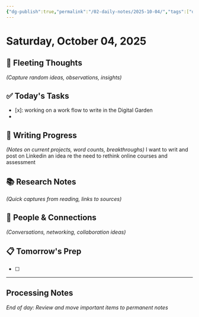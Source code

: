 ```yaml
---
{"dg-publish":true,"permalink":"/02-daily-notes/2025-10-04/","tags":["daily"],"created":"2025-10-04T11:21:37.398-04:00","updated":"2025-10-04T14:35:50.116-04:00"}
---
```



# Saturday, October 04, 2025

## 🧠 Fleeting Thoughts
*(Capture random ideas, observations, insights)*

## ✅ Today's Tasks
- [x]: working on a work flow to write in the Digital Garden
- 

## 📝 Writing Progress
*(Notes on current projects, word counts, breakthroughs)*
I want to writ and post on Linkedin an idea re the need to rethink online courses and assessment
## 📚 Research Notes
*(Quick captures from reading, links to sources)*

## 🔗 People & Connections
*(Conversations, networking, collaboration ideas)*

## 📋 Tomorrow's Prep
- [ ] 

---
## Processing Notes
*End of day: Review and move important items to permanent notes*